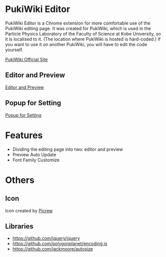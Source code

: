 # PukiWiki Editor

PukiWiki Editor is a Chrome extension for more comfortable use of the PukiWiki editing page.
It was created for PukiWiki, which is used in the Particle Physics Laboratory of the Faculty of Science at Kobe University, so it is localised to it.
(The location where PukiWiki is hosted is hard-coded.)
If you want to use it on another PukiWiki, you will have to edit the code yourself.

[PukiWiki Official Site](https://pukiwiki.osdn.jp/)

## Editor and Preview

[Editor and Preview](./docs/images/editor-and-preview.png)

## Popup for Setting

[Popup for Setting](./docs/images/popup.png)

# Features

- Dividing the editing page into two: editor and preview
- Preview Auto Update
- Font Family Customize

# Others

## Icon

Icon created by [Picrew](https://picrew.me/image_maker/1012202)

## Libraries

- https://github.com/jquery/jquery
- https://github.com/polygonplanet/encoding.js
- https://github.com/jackmoore/autosize
